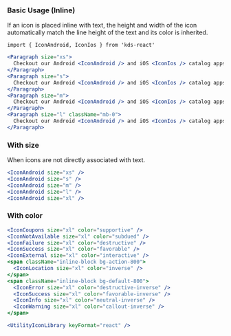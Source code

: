 [comment]: # (This file is composed of both static content and dynamically generated content. See: bin/generate-icon-markdown.js)

### Basic Usage (Inline)
If an icon is placed inline with text, the height and width of the icon automatically match the line height of the text and its color is inherited.

`import { IconAndroid, IconIos } from 'kds-react'`

```jsx
<Paragraph size="xs">
  Checkout our Android <IconAndroid /> and iOS <IconIos /> catalog apps!
</Paragraph>
<Paragraph size="s">
  Checkout our Android <IconAndroid /> and iOS <IconIos /> catalog apps!
</Paragraph>
<Paragraph size="m">
  Checkout our Android <IconAndroid /> and iOS <IconIos /> catalog apps!
</Paragraph>
<Paragraph size="l" className="mb-0">
  Checkout our Android <IconAndroid /> and iOS <IconIos /> catalog apps!
</Paragraph>
```

### With size
When icons are not directly associated with text.

```jsx
<IconAndroid size="xs" />
<IconAndroid size="s" />
<IconAndroid size="m" />
<IconAndroid size="l" />
<IconAndroid size="xl" />
```

### With color
```jsx
<IconCoupons size="xl" color="supportive" />
<IconNotAvailable size="xl" color="subdued" />
<IconFailure size="xl" color="destructive" />
<IconSuccess size="xl" color="favorable" />
<IconExternal size="xl" color="interactive" />
<span className="inline-block bg-action-800">
  <IconLocation size="xl" color="inverse" />
</span>
<span className="inline-block bg-default-800">
  <IconError size="xl" color="destructive-inverse" />
  <IconSuccess size="xl" color="favorable-inverse" />
  <IconInfo size="xl" color="neutral-inverse" />
  <IconWarning size="xl" color="callout-inverse" />
</span>
```

```jsx noeditor
<UtilityIconLibrary keyFormat="react" />
```
